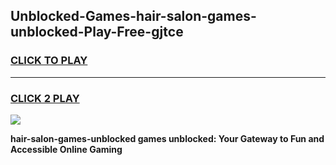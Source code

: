 
## Unblocked-Games-hair-salon-games-unblocked-Play-Free-gjtce
<h3>
<a href="https://premium76.site?title=hair-salon-games-unblocked&ref=24M">CLICK TO PLAY</a></h3>
<hr>

<h3>
<a href="https://premium76.site?title=hair-salon-games-unblocked&ref=24M">CLICK 2 PLAY</a>
  
</h3>

<a href="https://premium76.site?title=hair-salon-games-unblocked&ref=24M"><img src="https://clearcache.store/games.png"></a>


**hair-salon-games-unblocked games unblocked: Your Gateway to Fun and Accessible Online Gaming**

